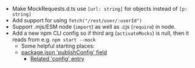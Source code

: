 * Make MockRequests.d.ts use `[url: string]` for objects instead of `[p: string]`
* Add support for using `fetch("/rest/user/:userId")`
* Support .mjs/ESM node (`import`) as well as .cjs (`require`) in node.
* Add a new npm CLI config so if third arg (`activateMocks`) is null, then it reads from e.g. `npm start --mock`
    - Some helpful starting places:
    - [package.json 'publishConfig' field](https://docs.npmjs.com/cli/v7/configuring-npm/package-json#publishconfig)
        + [Related 'config' entry](https://docs.npmjs.com/cli/v7/using-npm/config)
